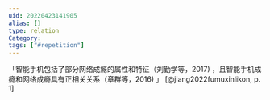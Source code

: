 ```yaml
---
uid: 20220423141905
alias: []
type: relation
Category: 
tags: ["#repetition"]
---
```


「智能手机包括了部分网络成瘾的属性和特征（刘勤学等，2017) ，且智能手机成瘾和网络成瘾具有正相关关系（章群等，2016) 」 [@jiang2022fumuxinlikon, p. 1]